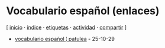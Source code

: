 # Vocabulario español (enlaces)
[ [inicio](/index.md) · [índice](/indice.md) · [etiquetas](/etiquetas.md) · [actividad](/actividad.md) · [compartir](https://x.com/intent/tweet?text=Vocabulario+espa%C3%B1ol+(enlaces)+%E2%80%94+Etiquetas%0A%0A%E2%86%92+https%3A%2F%2Fgithub.com%2Fjucardus%2Fjucardus.github.io%2Fblob%2Fmain%2Fv%2Fo%2Fvocabulario-espanol-enlaces.md%0A%0A%23etiquetas_jucardus) ]

* [vocabulario español ¦ patulea](/v/o/c/vocabulario-espanol-patulea.md) - 25-10-29